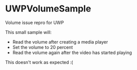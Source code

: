 # UWPVolumeSample
Volume issue repro for UWP

This small sample will:
- Read the volume after creating a media player
- Set the volume to 20 percent
- Read the volume again after the video has started playing

This doesn't work as expected :(

